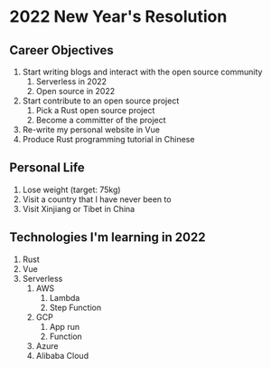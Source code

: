 # 2022 New Year's Resolution

## Career Objectives

1. Start writing blogs and interact with the open source community
   1. Serverless in 2022
   2. Open source in 2022
2. Start contribute to an open source project
   1. Pick a Rust open source project
   2. Become a committer of the project
3. Re-write my personal website in Vue
4. Produce Rust programming tutorial in Chinese

## Personal Life

1. Lose weight (target: 75kg)
2. Visit a country that I have never been to
3. Visit Xinjiang or Tibet in China

## Technologies I'm learning in 2022

1. Rust
2. Vue
3. Serverless
   1. AWS
      1. Lambda
      2. Step Function
   2. GCP
      1. App run
      2. Function
   3. Azure
   4. Alibaba Cloud
